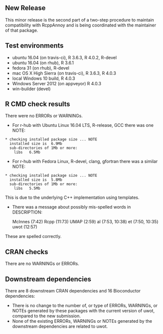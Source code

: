 ## New Release

This minor release is the second part of a two-step procedure to maintain 
compatibility with RcppAnnoy and is being coordinated with the maintainer of
that package.

## Test environments

* ubuntu 16.04 (on travis-ci), R 3.6.3, R 4.0.2, R-devel
* ubuntu 16.04 (on rhub), R 3.6.1
* fedora 31 (on rhub), R-devel
* mac OS X High Sierra (on travis-ci), R 3.6.3, R 4.0.3
* local Windows 10 build, R 4.0.3
* Windows Server 2012 (on appveyor) R 4.0.3
* win-builder (devel)

## R CMD check results

There were no ERRORs or WARNINGs.

* For r-hub with Ubuntu Linux 16.04 LTS, R-release, GCC there was one NOTE:

```
* checking installed package size ... NOTE
  installed size is  6.9Mb
  sub-directories of 1Mb or more:
    libs   6.5Mb
``` 

* For r-hub with Fedora Linux, R-devel, clang, gfortran there was a similar NOTE:

```
* checking installed package size ... NOTE
  installed size is  5.8Mb
  sub-directories of 1Mb or more:
    libs   5.5Mb
```

This is due to the underlying C++ implementation using templates.

* There was a message about possibly mis-spelled words in DESCRIPTION:
  
  McInnes (7:42)
  Rcpp (11:73)
  UMAP (2:59)
  al (7:53, 10:38)
  et (7:50, 10:35)
  uwot (12:57)
     
These are spelled correctly.

## CRAN checks

There are no WARNINGs or ERRORs.

## Downstream dependencies

There are 8 downstream CRAN dependencies and 16 Bioconductor dependencies:

* There is no change to the number of, or type of ERRORs, WARNINGs, or NOTEs
generated by these packages with the current version of uwot, compared to the
new submission.
* None of the existing ERRORs, WARNINGs or NOTEs generated by the downstream
dependencies are related to uwot.

